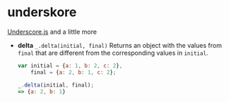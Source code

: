 # underskore
[Underscore.js](http://underscorejs.org/) and a little more

+ **delta**  `_.delta(initial, final)`
    Returns an object with the values from `final` that are different from the corresponding values in `initial`.

    ``` javascript
    var initial = {a: 1, b: 2, c: 2},
        final = {a: 2, b: 1, c: 2};

    _.delta(initial, final);
    => {a: 2, b: 1}
